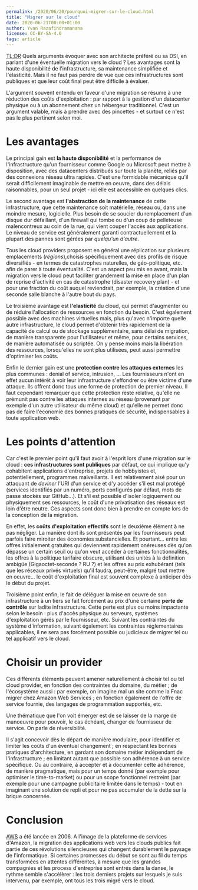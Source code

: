 ```yaml
---
permalink: /2020/06/20/pourquoi-migrer-sur-le-cloud.html
title: "Migrer sur le cloud"
date: 2020-06-21T00:00+01:00
author: Yvan Razafindramanana
license: CC-BY-SA-4.0
tags: article
---
```


<acronym title="En résumé... (Too long; Didn't Read)">TL;DR</acronym>
Quels arguments évoquer avec son architecte préféré ou sa DSI, en parlant d'une éventuelle migration vers le cloud ? Les avantages sont la haute disponibilité de l'infrastructure, sa maintenance simplifiée et l'elasticité. Mais il ne faut pas perdre de vue que ces infrastructures sont publiques et que leur coût final peut être difficile à évaluer.

<!--more-->

L'argument souvent entendu en faveur d'une migration se résume à une réduction des coûts d'exploitation&nbsp;: par rapport à la gestion d'un datacenter physique ou à un abonnement chez un hébergeur traditionnel. C'est un argument valable, mais à prendre avec des pincettes - et surtout ce n'est pas le plus pertinent selon moi.

# Les avantages

Le principal gain est __la haute disponibilité__ et la performance de l'infrastructure qu'un fournisseur comme Google ou Microsoft peut mettre à disposition, avec des datacenters distribués sur toute la planète, reliés par des connexions réseau ultra rapides. C'est une formidable mécanique qu'il serait difficilement imaginable de mettre en oeuvre, dans des délais raisonnables, pour un seul projet - ici elle est accessible en quelques clics.

Le second avantage est __l'abstraction de la maintenance__ de cette infrastructure, que cette maintenance soit matérielle, réseau ou, dans une moindre mesure, logicielle. Plus besoin de se soucier du remplacement d'un disque dur défaillant, d'un firewall qui tombe ou d'un coup de pelleteuse malencontreux au coin de la rue, qui vient couper l'accès aux applications. Le niveau de service est généralement garanti contractuellement et la plupart des pannes sont gérées par _quelqu'un d'autre_.

Tous les cloud providers proposent en général une réplication sur plusieurs emplacements (_régions_),choisis spécifiquement avec des profils de risque diversifiés - en termes de catastrophes naturelles, de géo-politique, etc. afin de parer à toute éventualité. C'est un aspect peu mis en avant, mais la migration vers le cloud peut faciliter grandement la mise en place d'un plan de reprise d'activité en cas de catastrophe (disaster recovery plan) - et pour une fraction du coût auquel reviendrait, par exemple, la création d'une seconde salle blanche à l'autre bout du pays.

Le troisième avantage est __l'elasticité__ du cloud, qui permet d'augmenter ou de réduire l'allocation de ressources en fonction du besoin. C'est également possible avec des machines virtuelles mais, plus qu'avec n'importe quelle autre infrastructure, le cloud permet d'obtenir très rapidement de la capacité de calcul ou de stockage supplémentaire, sans délai de migration, de manière transparente pour l'utilisateur et même, pour certains services, de manière automatisée ou scriptée. On y pense moins mais la libération des ressources, lorsqu'elles ne sont plus utilisées, peut aussi permettre d'optimiser les coûts.

Enfin le dernier gain est une __protection contre les attaques externes__ les plus communes&nbsp;: denial of service, intrusion, ... Les fournisseurs n'ont en effet aucun intérêt à voir leur infrastructure s'effondrer ou être victime d'une attaque. Ils offrent donc tous une forme de protection de premier niveau. Il faut cependant remarquer que cette protection reste relative, qu'elle ne prémunit pas contre les attaques internes au réseau (provenant par exemple d'un autre utilisateur du même cloud) et qu'elle ne permet donc pas de faire l'économie des bonnes pratiques de sécurité, indispensables à toute application web.

# Les points d'attention

Car c'est le premier point qu'il faut avoir à l'esprit lors d'une migration sur le cloud&nbsp;: __ces infrastructures sont publiques__ par défaut, ce qui implique qu'y cohabitent applications d'entreprise, projets de hobbyistes et, potentiellement, programmes malveillants. Il est relativement aisé pour un attaquant de _deviner_ l'URI d'un service et d'y accéder s'il est mal protégé (services identifiés par un numéro, ports configurés par défaut, mots de passe stockés sur GitHub...). Et s'il est possible d'isoler logiquement ou physiquement ses ressources, le coût d'une privatisation des réseaux est loin d'être neutre. Ces aspects sont donc bien à prendre en compte lors de la conception de la migration.

En effet, les __coûts d'exploitation effectifs__ sont le deuxième élément à ne pas négliger. La manière dont ils sont présentés par les fournisseurs peut parfois faire miroiter des économies substancielles. Et pourtant... entre les offres initialement gratuites qui deviennent rapidement onéreuses dès qu'on dépasse un certain seuil ou qu'on veut accéder à certaines fonctionnalités, les offres à la politique tarifaire obscure, utilisant des unités à la définition ambigüe (Gigaoctet-seconde ? RU ?) et les offres au prix exhubérant (tels que les réseaux privés virtuels) qu'il faudra, peut-être, malgré tout mettre en oeuvre... le coût d'exploitation final est souvent complexe à anticiper dès le début du projet.

Troisième point enfin, le fait de déléguer la mise en oeuvre de son infrastructure à un tiers se fait forcément au prix d'une certaine __perte de contrôle__ sur ladite infrastructure. Cette perte est plus ou moins impactante selon le besoin&nbsp;: plus d'accès physique au serveurs, systèmes d'exploitation gérés par le fournisseur, etc. Suivant les contraintes du système d'information, suivant également les contraintes réglementaires applicables, il ne sera pas forcément possible ou judicieux de migrer tel ou tel applicatif vers le cloud.

# Choisir un provider

Ces différents éléments peuvent amener naturellement à choisir tel ou tel cloud provider, en fonction des contraintes du domaine, du métier&nbsp;; de l'écosystème aussi&nbsp;: par exemple, on imagine mal un site comme la Fnac migrer chez Amazon Web Services&nbsp;; en fonction également de l'offre de service fournie, des langages de programmation supportés, etc.

Une thématique que l'on voit émerger est de se laisser de la marge de manoeuvre pour pouvoir, le cas échéant, changer de fournisseur de service. On parle de réversibilité.

Il s'agit concevoir dès le départ de manière modulaire, pour identifier et limiter les coûts d'un éventuel changement&nbsp;; en respectant les bonnes pratiques d'architecture, en gardant son domaine métier indépendant de l'infrastructure&nbsp;; en limitant autant que possible son adhérence à un service spécifique. Ou au contraire, à accepter et à documenter cette adhérence, de manière pragmatique, mais pour un temps donné (par exemple pour optimiser le time-to-market) ou pour un scope fonctionnel restreint (par exemple pour une campagne publicitaire limitée dans le temps) - tout en imaginant une solution de repli et pour ne pas accumuler de la dette sur la brique concernée.

# Conclusion

<acronym title="Amazon Web Services">AWS</acronym> a été lancée en 2006. A l'image de la plateforme de services d'Amazon, la migration des applications web vers les clouds publics fait partie de ces révolutions silencieuses qui changent durablement le paysage de l'informatique. Si certaines promesses du début se sont au fil du temps transformées en attentes différentes, à mesure que les grandes compagnies et les process d'entreprise sont entrés dans la danse, le rythme semble s'accèlèrer&nbsp;: les trois derniers projets sur lesquels je suis intervenu, par exemple, ont tous les trois migré vers le cloud.
